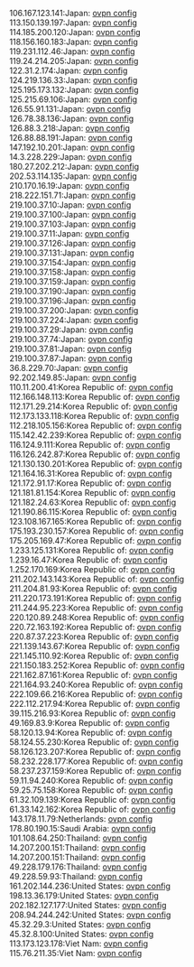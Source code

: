 106.167.123.141:Japan: [ovpn config](vpn/106_167_123_141.ovpn)  
113.150.139.197:Japan: [ovpn config](vpn/113_150_139_197.ovpn)  
114.185.200.120:Japan: [ovpn config](vpn/114_185_200_120.ovpn)  
118.156.160.183:Japan: [ovpn config](vpn/118_156_160_183.ovpn)  
119.231.112.46:Japan: [ovpn config](vpn/119_231_112_46.ovpn)  
119.24.214.205:Japan: [ovpn config](vpn/119_24_214_205.ovpn)  
122.31.2.174:Japan: [ovpn config](vpn/122_31_2_174.ovpn)  
124.219.136.33:Japan: [ovpn config](vpn/124_219_136_33.ovpn)  
125.195.173.132:Japan: [ovpn config](vpn/125_195_173_132.ovpn)  
125.215.69.106:Japan: [ovpn config](vpn/125_215_69_106.ovpn)  
126.55.91.131:Japan: [ovpn config](vpn/126_55_91_131.ovpn)  
126.78.38.136:Japan: [ovpn config](vpn/126_78_38_136.ovpn)  
126.88.3.218:Japan: [ovpn config](vpn/126_88_3_218.ovpn)  
126.88.88.191:Japan: [ovpn config](vpn/126_88_88_191.ovpn)  
147.192.10.201:Japan: [ovpn config](vpn/147_192_10_201.ovpn)  
14.3.228.229:Japan: [ovpn config](vpn/14_3_228_229.ovpn)  
180.27.202.212:Japan: [ovpn config](vpn/180_27_202_212.ovpn)  
202.53.114.135:Japan: [ovpn config](vpn/202_53_114_135.ovpn)  
210.170.16.19:Japan: [ovpn config](vpn/210_170_16_19.ovpn)  
218.222.151.71:Japan: [ovpn config](vpn/218_222_151_71.ovpn)  
219.100.37.10:Japan: [ovpn config](vpn/219_100_37_10.ovpn)  
219.100.37.100:Japan: [ovpn config](vpn/219_100_37_100.ovpn)  
219.100.37.103:Japan: [ovpn config](vpn/219_100_37_103.ovpn)  
219.100.37.11:Japan: [ovpn config](vpn/219_100_37_11.ovpn)  
219.100.37.126:Japan: [ovpn config](vpn/219_100_37_126.ovpn)  
219.100.37.131:Japan: [ovpn config](vpn/219_100_37_131.ovpn)  
219.100.37.154:Japan: [ovpn config](vpn/219_100_37_154.ovpn)  
219.100.37.158:Japan: [ovpn config](vpn/219_100_37_158.ovpn)  
219.100.37.159:Japan: [ovpn config](vpn/219_100_37_159.ovpn)  
219.100.37.190:Japan: [ovpn config](vpn/219_100_37_190.ovpn)  
219.100.37.196:Japan: [ovpn config](vpn/219_100_37_196.ovpn)  
219.100.37.200:Japan: [ovpn config](vpn/219_100_37_200.ovpn)  
219.100.37.224:Japan: [ovpn config](vpn/219_100_37_224.ovpn)  
219.100.37.29:Japan: [ovpn config](vpn/219_100_37_29.ovpn)  
219.100.37.74:Japan: [ovpn config](vpn/219_100_37_74.ovpn)  
219.100.37.81:Japan: [ovpn config](vpn/219_100_37_81.ovpn)  
219.100.37.87:Japan: [ovpn config](vpn/219_100_37_87.ovpn)  
36.8.229.70:Japan: [ovpn config](vpn/36_8_229_70.ovpn)  
92.202.149.85:Japan: [ovpn config](vpn/92_202_149_85.ovpn)  
110.11.200.41:Korea Republic of: [ovpn config](vpn/110_11_200_41.ovpn)  
112.166.148.113:Korea Republic of: [ovpn config](vpn/112_166_148_113.ovpn)  
112.171.29.214:Korea Republic of: [ovpn config](vpn/112_171_29_214.ovpn)  
112.173.133.118:Korea Republic of: [ovpn config](vpn/112_173_133_118.ovpn)  
112.218.105.156:Korea Republic of: [ovpn config](vpn/112_218_105_156.ovpn)  
115.142.42.239:Korea Republic of: [ovpn config](vpn/115_142_42_239.ovpn)  
116.124.9.111:Korea Republic of: [ovpn config](vpn/116_124_9_111.ovpn)  
116.126.242.87:Korea Republic of: [ovpn config](vpn/116_126_242_87.ovpn)  
121.130.130.201:Korea Republic of: [ovpn config](vpn/121_130_130_201.ovpn)  
121.164.16.31:Korea Republic of: [ovpn config](vpn/121_164_16_31.ovpn)  
121.172.91.17:Korea Republic of: [ovpn config](vpn/121_172_91_17.ovpn)  
121.181.81.154:Korea Republic of: [ovpn config](vpn/121_181_81_154.ovpn)  
121.182.24.63:Korea Republic of: [ovpn config](vpn/121_182_24_63.ovpn)  
121.190.86.115:Korea Republic of: [ovpn config](vpn/121_190_86_115.ovpn)  
123.108.167.165:Korea Republic of: [ovpn config](vpn/123_108_167_165.ovpn)  
175.193.230.157:Korea Republic of: [ovpn config](vpn/175_193_230_157.ovpn)  
175.205.169.47:Korea Republic of: [ovpn config](vpn/175_205_169_47.ovpn)  
1.233.125.131:Korea Republic of: [ovpn config](vpn/1_233_125_131.ovpn)  
1.239.16.47:Korea Republic of: [ovpn config](vpn/1_239_16_47.ovpn)  
1.252.170.169:Korea Republic of: [ovpn config](vpn/1_252_170_169.ovpn)  
211.202.143.143:Korea Republic of: [ovpn config](vpn/211_202_143_143.ovpn)  
211.204.81.93:Korea Republic of: [ovpn config](vpn/211_204_81_93.ovpn)  
211.220.173.191:Korea Republic of: [ovpn config](vpn/211_220_173_191.ovpn)  
211.244.95.223:Korea Republic of: [ovpn config](vpn/211_244_95_223.ovpn)  
220.120.89.248:Korea Republic of: [ovpn config](vpn/220_120_89_248.ovpn)  
220.72.163.192:Korea Republic of: [ovpn config](vpn/220_72_163_192.ovpn)  
220.87.37.223:Korea Republic of: [ovpn config](vpn/220_87_37_223.ovpn)  
221.139.143.67:Korea Republic of: [ovpn config](vpn/221_139_143_67.ovpn)  
221.145.110.92:Korea Republic of: [ovpn config](vpn/221_145_110_92.ovpn)  
221.150.183.252:Korea Republic of: [ovpn config](vpn/221_150_183_252.ovpn)  
221.162.87.161:Korea Republic of: [ovpn config](vpn/221_162_87_161.ovpn)  
221.164.93.240:Korea Republic of: [ovpn config](vpn/221_164_93_240.ovpn)  
222.109.66.216:Korea Republic of: [ovpn config](vpn/222_109_66_216.ovpn)  
222.112.217.94:Korea Republic of: [ovpn config](vpn/222_112_217_94.ovpn)  
39.115.216.93:Korea Republic of: [ovpn config](vpn/39_115_216_93.ovpn)  
49.169.83.9:Korea Republic of: [ovpn config](vpn/49_169_83_9.ovpn)  
58.120.13.94:Korea Republic of: [ovpn config](vpn/58_120_13_94.ovpn)  
58.124.55.230:Korea Republic of: [ovpn config](vpn/58_124_55_230.ovpn)  
58.126.123.207:Korea Republic of: [ovpn config](vpn/58_126_123_207.ovpn)  
58.232.228.177:Korea Republic of: [ovpn config](vpn/58_232_228_177.ovpn)  
58.237.237.159:Korea Republic of: [ovpn config](vpn/58_237_237_159.ovpn)  
59.11.94.240:Korea Republic of: [ovpn config](vpn/59_11_94_240.ovpn)  
59.25.75.158:Korea Republic of: [ovpn config](vpn/59_25_75_158.ovpn)  
61.32.109.139:Korea Republic of: [ovpn config](vpn/61_32_109_139.ovpn)  
61.33.142.162:Korea Republic of: [ovpn config](vpn/61_33_142_162.ovpn)  
143.178.11.79:Netherlands: [ovpn config](vpn/143_178_11_79.ovpn)  
178.80.190.15:Saudi Arabia: [ovpn config](vpn/178_80_190_15.ovpn)  
101.108.64.250:Thailand: [ovpn config](vpn/101_108_64_250.ovpn)  
14.207.200.151:Thailand: [ovpn config](vpn/14_207_200_151.ovpn)  
14.207.200.151:Thailand: [ovpn config](vpn/14_207_200_151.ovpn)  
49.228.179.176:Thailand: [ovpn config](vpn/49_228_179_176.ovpn)  
49.228.59.93:Thailand: [ovpn config](vpn/49_228_59_93.ovpn)  
161.202.144.236:United States: [ovpn config](vpn/161_202_144_236.ovpn)  
198.13.36.179:United States: [ovpn config](vpn/198_13_36_179.ovpn)  
202.182.127.177:United States: [ovpn config](vpn/202_182_127_177.ovpn)  
208.94.244.242:United States: [ovpn config](vpn/208_94_244_242.ovpn)  
45.32.29.3:United States: [ovpn config](vpn/45_32_29_3.ovpn)  
45.32.8.100:United States: [ovpn config](vpn/45_32_8_100.ovpn)  
113.173.123.178:Viet Nam: [ovpn config](vpn/113_173_123_178.ovpn)  
115.76.211.35:Viet Nam: [ovpn config](vpn/115_76_211_35.ovpn)  

